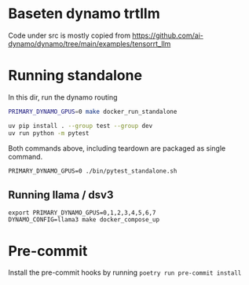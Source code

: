 # Baseten dynamo trtllm

Code under src is mostly copied from https://github.com/ai-dynamo/dynamo/tree/main/examples/tensorrt_llm

# Running standalone

In this dir, run the dynamo routing 
```bash 
PRIMARY_DYNAMO_GPUS=0 make docker_run_standalone 
```

```bash
uv pip install . --group test --group dev 
uv run python -m pytest
```

Both commands above, including teardown are packaged as single command.
```
PRIMARY_DYNAMO_GPUS=0 ./bin/pytest_standalone.sh
```

## Running llama / dsv3
```
export PRIMARY_DYNAMO_GPUS=0,1,2,3,4,5,6,7
DYNAMO_CONFIG=llama3 make docker_compose_up
```

# Pre-commit

Install the pre-commit hooks by running `poetry run pre-commit install`
